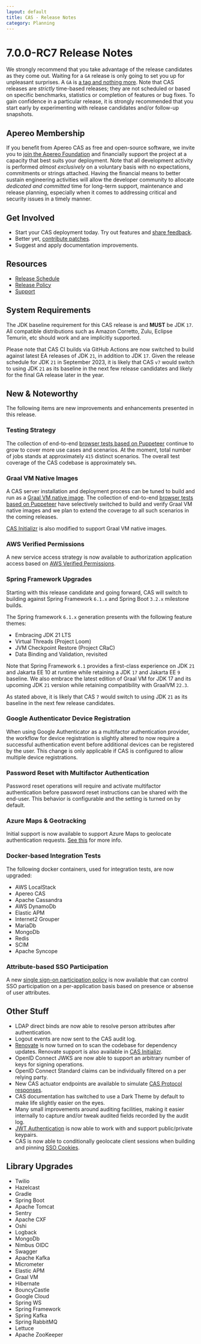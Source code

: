 ```yaml
---
layout: default
title: CAS - Release Notes
category: Planning
---
```


# 7.0.0-RC7 Release Notes

We strongly recommend that you take advantage of the release candidates as they come out. Waiting for a `GA` release is only going to set
you up for unpleasant surprises. A `GA` is [a tag and nothing more](https://apereo.github.io/2017/03/08/the-myth-of-ga-rel/). Note
that CAS releases are *strictly* time-based releases; they are not scheduled or based on specific benchmarks,
statistics or completion of features or bug fixes. To gain confidence in a particular
release, it is strongly recommended that you start early by experimenting with release candidates and/or follow-up snapshots.

## Apereo Membership

If you benefit from Apereo CAS as free and open-source software, we invite you
to [join the Apereo Foundation](https://www.apereo.org/content/apereo-membership)
and financially support the project at a capacity that best suits your deployment. Note that all development activity is performed
*almost exclusively* on a voluntary basis with no expectations, commitments or strings attached. Having the financial means to better
sustain engineering activities will allow the developer community to allocate *dedicated and committed* time for long-term support,
maintenance and release planning, especially when it comes to addressing critical and security issues in a timely manner.

## Get Involved

- Start your CAS deployment today. Try out features and [share feedback](/cas/Mailing-Lists.html).
- Better yet, [contribute patches](/cas/developer/Contributor-Guidelines.html).
- Suggest and apply documentation improvements.

## Resources

- [Release Schedule](https://github.com/apereo/cas/milestones)
- [Release Policy](/cas/developer/Release-Policy.html)
- [Support](https://apereo.github.io/cas/Support.html)

## System Requirements

The JDK baseline requirement for this CAS release is and **MUST** be JDK `17`. All compatible distributions
such as Amazon Corretto, Zulu, Eclipse Temurin, etc should work and are implicitly supported.

Please note that CAS CI builds via GitHub Actions are now switched to build against latest EA releases of JDK `21`, in addition to JDK `17`.
Given the release schedule for JDK `21` in September 2023, it is likely that CAS `v7` would switch to using JDK `21` as its baseline
in the next few release candidates and likely for the final GA release later in the year.

## New & Noteworthy

The following items are new improvements and enhancements presented in this release.

### Testing Strategy

The collection of end-to-end [browser tests based on Puppeteer](../developer/Test-Process.html) continue to grow to cover more use cases
and scenarios. At the moment, total number of jobs stands at approximately `415` distinct scenarios. The overall
test coverage of the CAS codebase is approximately `94%`.

### Graal VM Native Images

A CAS server installation and deployment process can be tuned to build and run 
as a [Graal VM native image](../installation/GraalVM-NativeImage-Installation.html). 
The collection of end-to-end [browser tests based on Puppeteer](../developer/Test-Process.html) have selectively switched
to build and verify Graal VM native images and we plan to extend the coverage to all such scenarios in the coming releases.

[CAS Initializr](../installation/WAR-Overlay-Initializr.html) is also modified to support Graal VM native images.

### AWS Verified Permissions

A new service access strategy is now available to authorization application access based on 
[AWS Verified Permissions](../services/Service-Access-Strategy-AWS-VerifiedPermissions.html).
 
### Spring Framework Upgrades

Starting with this release candidate and going forward, CAS will switch to building against Spring Framework `6.1.x`
and Spring Boot `3.2.x` milestone builds.

The Spring framework `6.1.x` generation presents with the following feature themes:

- Embracing JDK 21 LTS
- Virtual Threads (Project Loom)
- JVM Checkpoint Restore (Project CRaC)
- Data Binding and Validation, revisited

Note that Spring Framework `6.1` provides a first-class experience on JDK `21` and Jakarta EE 10 at 
runtime while retaining a JDK `17` and Jakarta EE `9` baseline. We also embrace the latest edition of 
Graal VM for JDK 17 and its upcoming JDK `21` version while retaining compatibility with GraalVM `22.3`.

As stated above, it is likely that CAS `7` would switch to using JDK `21` as its baseline
in the next few release candidates. 

### Google Authenticator Device Registration

When using Google Authenticator as a multifactor authentication provider, the workflow for device registration
is slightly altered to now require a successful authentication event before additional devices can be registered
by the user. This change is only applicable if CAS is configured to allow multiple device registrations.

### Password Reset with Multifactor Authentication

Password reset operations will require and activate multifactor authentication before
password reset instructions can be shared with the end-user. This behavior is configurable 
and the setting is turned on by default.

### Azure Maps & Geotracking

Initial support is now available to support Azure Maps to geolocate authentication requests.
[See this](../authentication/GeoTracking-Authentication-AzureMaps.html) for more info.

### Docker-based Integration Tests

The following docker containers, used for integration tests, are now upgraded:

- AWS LocalStack
- Apereo CAS
- Apache Cassandra
- AWS DynamoDb
- Elastic APM
- Internet2 Grouper
- MariaDb
- MongoDb
- Redis
- SCIM
- Apache Syncope
      
### Attribute-based SSO Participation

A new [single sign-on participation policy](../services/Configuring-Service-SSO-Policy.html) is now available
that can control SSO participation on a per-application basis based on presence or absense of user attributes. 

## Other Stuff

- LDAP direct binds are now able to resolve person attributes after authentication.
- Logout events are now sent to the CAS audit log.
- [Renovate](https://docs.renovatebot.com/) is now turned on to scan the codebase for dependency updates. Renovate support is also available in [CAS Initializr](../installation/WAR-Overlay-Initializr.html).
- OpenID Connect JWKS are now able to support an arbitrary number of keys for signing operations.
- OpenID Connect Standard claims can be individually filtered on a per relying party.
- New CAS actuator endpoints are available to simulate [CAS Protocol responses](../protocol/CAS-Protocol.html).
- CAS documentation has switched to use a Dark Theme by default to make life slightly easier on the eyes.
- Many small improvements around auditing facilities, making it easier internally to capture and/or tweak audited fields recorded by the audit log.
- [JWT Authentication](../authentication/JWT-Authentication.html) is now able to work with and support public/private keypairs.
- CAS is now able to conditionally geolocate client sessions when building and pinning [SSO Cookies](../authentication/Configuring-SSO-Cookie.html).

## Library Upgrades

- Twilio
- Hazelcast
- Gradle
- Spring Boot
- Apache Tomcat
- Sentry
- Apache CXF
- Oshi
- Logback
- MongoDb
- Nimbus OIDC
- Swagger
- Apache Kafka
- Micrometer
- Elastic APM
- Graal VM
- Hibernate
- BouncyCastle
- Google Cloud
- Spring WS
- Spring Framework
- Spring Kafka
- Spring RabbitMQ
- Lettuce
- Apache ZooKeeper

